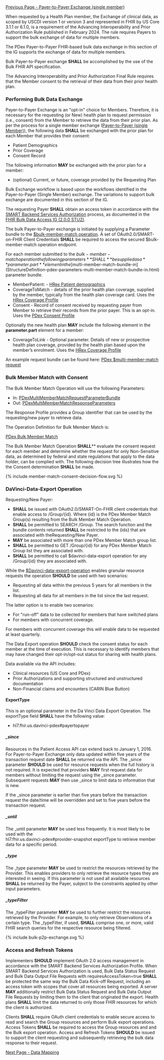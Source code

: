 [Previous Page - Payer-to-Payer Exchange (single member)](payertopayerexchange.html)

When requested by a Health Plan member, the Exchange of clinical data, as scoped by USCDI 
version 1 or version 3 and represented in FHIR by US Core 3.1.1 or 6.1.0, is a requirement 
of the Advancing Interoperability and Prior Authorization Rule published in February 2024. 
The rule requires Payers to support the bulk exchange of data for multiple members.

The PDex Payer-to-Payer FHIR-based bulk data exchange in this section of the IG 
supports the exchange of data for multiple members.

Bulk Payer-to-Payer exchange **SHALL** be accomplished by the use of the Bulk FHIR API 
specification. 

The Advancing Interoperability and Prior Authorization Final Rule requires that the Member 
consent to the retrieval of their data from their prior health plan.

### Performing Bulk Data Exchange

Payer-to-Payer Exchange is an "opt-in" choice for Members. Therefore, it is necessary for 
the requesting (or New) health plan to request permission (i.e., consent) from the Member 
to retrieve the data from their prior plan. As per the process for a single member exchange
([Payer-to-Payer (single Member)](payertopayerexchange.html)), the following data **SHALL** be exchanged with 
the prior plan for each Member that provides their consent:

- Patient Demographics
- Prior Coverage
- Consent Record

The following information **MAY** be exchanged with the prior plan for a member:

- (optional) Current, or future, coverage provided by the Requesting Plan

Bulk Exchange workflow is based upon the workflows identified in the Payer-to-Payer (Single Member) 
exchange. The variations to support bulk exchange are documented in this section of the IG.

The requesting Payer **SHALL** obtain an access token in accordance with the 
[SMART Backend Services Authorization](http://hl7.org/fhir/uv/bulkdata/STU2/) 
process, as documented in the 
[FHIR Bulk Data Access IG (2.0.0 STU2)](http://hl7.org/fhir/uv/bulkdata/STU2/). 

The bulk Payer-to-Payer exchange is initiated by supplying a Parameter bundle to the 
[$bulk-member-match operation](OperationDefinition-bulk-member-match.html). A set of OAuth2.0/SMART-on-FHIR Client Credentials 
**SHALL** be required to access the secured $bulk-member-match operation endpoint.

For each member submitted to the $bulk-member-match operation the following parameters 
**SHALL** be supplied as a **parameter.part** element in the 
[$multi-member-match-bundle-in](StructureDefinition-pdex-parameters-multi-member-match-bundle-in.html) parameter bundle. 

- MemberPatient: - [HRex Patient demographics](http://hl7.org/fhir/us/davinci-hrex/StructureDefinition-hrex-patient-demographics.html)
- CoverageToMatch - details of the prior health plan coverage, supplied by the member, typically from the health plan coverage card. Uses the [HRex Coverage Profile](http://hl7.org/fhir/us/davinci-hrex/StructureDefinition-hrex-coverage.html)
- Consent - Record of consent received by requesting payer from Member to retrieve their records from the prior payer. This is an opt-in. Uses the [PDex Consent Profile](StructureDefinition-pdex-consent.html)

Optionally the new health plan **MAY** include the following element in the **parameter.part**
element for a member:

- CoverageToLink - Optional parameter. Details of new or prospective health plan coverage, provided by the health plan based upon the member’s enrolment. Uses the [HRex Coverage Profile](http://hl7.org/fhir/us/davinci-hrex/StructureDefinition-hrex-coverage.html)

An example request bundle can be found here: [PDex $multi-member-match request](StructureDefinition-pdex-parameters-multi-member-match-bundle-in.html)

### Bulk Member Match with Consent

The Bulk Member Match Operation will use the following Parameters:

- In: [PDexMultiMemberMatchRequestParameterBundle](StructureDefinition-pdex-parameters-multi-member-match-bundle-in.html)
- Out: [PDexMultiMemberMatchResponseParameters](StructureDefinition-pdex-parameters-multi-member-match-bundle-out.html)

The Response Profile provides a Group identifier that can be used by the requesting/new
payer to retrieve data.

The Operation Definition for Bulk Member Match is:

[PDex Bulk Member Match](OperationDefinition-bulk-member-match.html)

The Bulk Member Match Operation **SHALL**** evaluate the consent request for each member and determine whether the request for only Non-Sensitive data, as determined by federal and state regulations that apply to the data holder, can be complied with. The following decision tree illustrates how the the Consent determination **SHALL** be made.

<div style="height=auto;width=90%;">
{% include member-match-consent-decision-flow.svg %}
</div>


### DaVinci-Data-Export Operation

Requesting/New Payer:

- **SHALL** be issued with OAuth2.0/SMART-On-FHIR client credentials that enable access to /Group/{id}. Where {id} is the PDex Member Match Group(s) resulting from the Bulk Member Match Operation.
- **SHALL** be permitted to SEARCH /Group. The search function and the bundle contents returned **SHALL** be restricted to the {ids} that are associated with theRequesting/New Payer.
- **MAY** be associated with more than one PDex Member Match group list.
- **SHALL** be permitted to GET /Group/{id} for any PDex Member Match Group list they are associated with.
- **SHALL** be permitted to call $davinci-data-export operation for any /Group/{id} they are associated with.

While the [$Davinci-data-export-operation](http://hl7.org/fhir/us/davinci-atr/STU2/OperationDefinition-davinci-data-export.html) 
enables granular resource requests the operation **SHOULD** be used with two scenarios:

- Requesting all data within the previous 5 years for all members in the list.
- Requesting all data for all members in the list since the last request.

The latter option is to enable two scenarios:

- For "run-off" data to be collected for members that have switched plans
- For members with concurrent coverage. 

For members with concurrent coverage this will enable data to be requested at least quarterly.

The Data Export operation **SHOULD** check the consent status for each member at the time
of execution. This is necessary to identify members that may have changed their opt-in/opt-out
status for sharing with health plans.

Data available via the API includes:

- Clinical resources (US Core and PDex)
- Prior Authorizations and supporting structured and unstructured documentation
- Non-Financial claims and encounters (CARIN Blue Button)


#### ExportType

This is an optional parameter in the Da Vinci Data Export Operation.
The exportType field **SHALL** have the following value:

- hl7.fhir.us.davinci-pdex#payertopayer

##### _since

Resources in the Patient Access API can extend back to January 1, 2016.
For Payer-to-Payer Exchange only data updated within five years of the transaction request
date **SHALL** be returned via the API. The _since parameter **SHOULD** be used for resource 
requests when the full history is not required. It is expected that providers **MAY** 
first request data for members without limiting the request using the _since parameter. 
Subsequent requests **MAY** then use _since to limit data to information that is new.

If the _since parameter is earlier than five years before the transaction request the date/time 
will be overridden and set to five years before the transaction request. 

##### _until

The _until parameter **MAY** be used less frequently. It is most likely to be used with the  
hl7.fhir.us.davinci-pdex#provider-snapshot exportType to retrieve member data for a specific
period.

##### _type

The _type parameter **MAY** be used to restrict the resources retrieved by the Provider. This
enables providers to only retrieve the resource types they are interested in seeing. If this
parameter is not used all available resources **SHALL** be returned by the Payer, subject to
the constraints applied by other input parameters.

##### _typeFilter

The _typeFilter parameter **MAY** be used to further restrict the resources retrieved by the
Provider. For example, to only retrieve Observations of a certain type. The _typeFilter, if
used, **SHALL** comprise one, or more, valid FHIR search queries for the respective resource
being filtered.



<div style="height=auto;width=90%;">
{% include bulk-p2p-exchange.svg %}
</div>

### Access and Refresh Tokens

Implementers **SHOULD** implement OAuth 2.0 access management in accordance with the SMART Backend Services
Authorization Profile. When SMART Backend Services Authorization is used, Bulk Data Status Request and Bulk Data
Output File Requests with requiresAccessToken=true **SHALL** be protected the same way the Bulk Data Kick-off Request,
including an access token with scopes that cover all resources being exported. A server **MAY** additionally
restrict Bulk Data Status Request and Bulk Data Output File Requests by limiting them to the client that
originated the export. Health plans **SHALL** limit the data returned to only those FHIR resources for which the
client is authorized.

Clients **SHALL** require OAuth client credentials to enable secure access to read and search the Group
resources and perform Bulk export operations. Access Tokens **SHALL** be required to access the Group resources
and and the Bulk export operation. Access and Refresh Tokens **SHOULD** be issued to support the client requesting and
subsequently retrieving the bulk data response to their request.


[Next Page - Data Mapping](datamapping.html)
